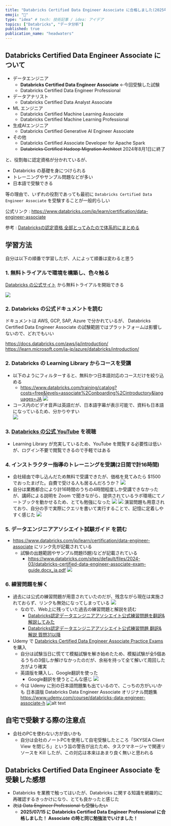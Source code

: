 ```yaml
---
title: "Databricks Certified Data Engineer Associate に合格しました(2025年5月)"
emoji: "💯"
type: "idea" # tech: 技術記事 / idea: アイデア
topics: ["Databricks", "データ分析"]
published: true
publication_name: "headwaters"
---
```


## Databricks Certified Data Engineer Associate について

- データエンジニア
  - **Databricks Certified Data Engineer Associate** ←今回受験した試験
  - Databricks Certified Data Engineer Professional
- データアナリスト
  - Databricks Certified Data Analyst Associate
- ML エンジニア
  - Databricks Certified Machine Learning Associate
  - Databricks Certified Machine Learning Professional
- 生成AIエンジニア
  - Databricks Certified Generative AI Engineer Associate
- その他
  - Databricks Certified Associate Developer for Apache Spark
  - ~~Databricks Certified Hadoop Migration Architect~~ 2024年8月1日に終了

と、役割毎に認定資格が分かれているが、

- Databricks の基礎を身につけられる
- トレーニングやサンプル問題などが多い
- 日本語で受験できる

等の理由で、いずれの役割であっても最初に `Databricks Certified Data Engineer Associate` を受験することが一般的らしい

公式リンク : <https://www.databricks.com/jp/learn/certification/data-engineer-associate>

参考 : [Databricksの認定資格 全部とってみたので体系的にまとめる](https://qiita.com/nttd-saitouyun/items/e7d1ca77e23b8e635518)

## 学習方法

自分は以下の順番で学習したが、人によって順番は変わると思う

### 1. 無料トライアルで環境を構築し、色々触る

[Databricks の公式サイト](https://www.databricks.com/jp) から無料トライアルを開始できる

![](/images/databricks-certified-data-engineer-associate/trial.png)

### 2. Databricks の公式ドキュメントを読む

ドキュメントは AWS, GCP, SAP, Azure で分かれているが、
Databricks Certified Data Engineer Associate の試験範囲ではプラットフォームは影響しないので、どれでもいい

<https://docs.databricks.com/aws/ja/introduction/>
<https://learn.microsoft.com/ja-jp/azure/databricks/introduction/>

### 2. Databricks の Learning Library からコースを受講

- 以下のようにフィルターすると、無料かつ日本語対応のコースだけを絞り込める
  - <https://www.databricks.com/training/catalog?costs=free&levels=associate%2Conboarding%2Cintroductory&languages=JA>
    ![](/images/databricks-certified-data-engineer-associate/learning-library-filter.png)  
- コース内のビデオ音声は英語だが、日本語字幕が表示可能で、資料も日本語になっているため、分かりやすい  
    ![](/images/databricks-certified-data-engineer-associate/Fundamentals.png)
  
### 3. [Databricks の公式 YouTube](https://www.youtube.com/@%E3%83%87%E3%83%BC%E3%82%BF%E3%83%96%E3%83%AA%E3%83%83%E3%82%AF%E3%82%B9%E3%82%B8%E3%83%A3%E3%83%91%E3%83%B3%E6%A0%AA%E5%BC%8F%E4%BC%9A%E7%A4%BE/videos) を視聴

- Learning Library が充実しているため、YouTube を閲覧する必要性は低いが、ログイン不要で閲覧できるので手軽ではある

### 4. インストラクター指導のトレーニングを受講(2日間で計16時間)

- 会社経由で申し込んだため無料で受講できたが、価格を見てみたら $1500 でおったまげた。自費で受ける人も居るんだろうか？
  ![](/images/databricks-certified-data-engineer-associate/training-zoom-1.png)
- 自分は業務都合により計16時間のうちの4時間程度しか受講できなかったが、講師による説明を Zoom で聞きながら、提供されているラボ環境にてノートブックを動かせるため、とても勉強になった
    ![](/images/databricks-certified-data-engineer-associate/training-zoom-2.png)
    ![](/images/databricks-certified-data-engineer-associate/labo1.png)
    演習問題も用意されており、自分の手で実際にクエリを書いて実行することで、記憶に定着しやすく感じた
    ![](/images/databricks-certified-data-engineer-associate/labo2.png)

### 5. データエンジニアアソシエイト試験ガイド を読む

- <https://www.databricks.com/jp/learn/certification/data-engineer-associate> にリンク先が記載されている
  - 試験の出題範囲やサンプル問題(5題)などが記載されている
    - <https://www.databricks.com/sites/default/files/2024-03/databricks-certified-data-engineer-associate-exam-guide.docx_ja.pdf>
        ![](/images/databricks-certified-data-engineer-associate/guides.png)

### 6. 練習問題を解く

- 過去には公式の練習問題が用意されていたのだが、残念ながら現在は実施されておらず、リンクも無効になってしまっている
    ![](/images/databricks-certified-data-engineer-associate/practice-exam-faq.png)
  - なので、Web上に残っていた過去の練習問題と解説を読む
    - [Databricks認定データエンジニアアソシエイト公式練習問題を翻訳&解説してみた](https://qiita.com/kohei-arai/items/5b54a89cbaec801f1972)
    - [Databricks認定データエンジニアアソシエイト公式練習問題 翻訳&解説 質問31以降](https://zenn.dev/m_ando_abc/articles/dc9a6d4ee91d06)
- Udemy で [Databricks Certified Data Engineer Associate Practice Exams](https://www.udemy.com/course/databricks-certified-data-engineer-associate-practice-tests) を購入
  - 自分は試験当日に慌てて模擬試験を解き始めたため、模擬試験が全5個あるうちの3個しか解けなかったのだが、余裕を持って全て解いて周回した方がより確実
  - 英語版を購入し、Google翻訳を使った
    - Google翻訳を使うとこんな感じ
      ![](/images/databricks-certified-data-engineer-associate/udemy.png)
  - 今は Udemy に別の日本語問題集も出ているので、こっちの方がいいかも
      日本語版 Databricks Data Engineer Associate オリジナル問題集
      <https://www.udemy.com/course/databricks-data-engineer-associate-h>
      ![alt text](/images/databricks-certified-data-engineer-associate/image.png)

## 自宅で受験する際の注意点

- 会社のPCを使わない方が良いかも
  - 自分は会社のノートPCを使用して自宅受験したところ「SKYSEA Client View を閉じろ」という旨の警告が出たため、タスクマネージャで関連リソースを Kill したが、この対応は本来はあまり良く無いと思われる

## Databricks Certified Data Engineer Associate を受験した感想

- Databricks を業務で触ってはいたが、Databricks に関する知識を網羅的に再確認するきっかけになり、とても良かったと感じた
- ~~次は Data Engineer Professional も受験したい~~
  - **2025/07/15 に Databricks Certified Data Engineer Professional に合格しました！ Associate の時と同じ勉強法でいけました！**
